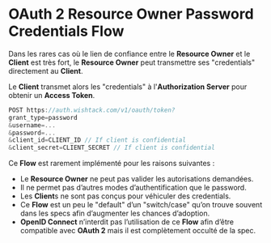 # OAuth 2 Resource Owner Password Credentials Flow

Dans les rares cas où le lien de confiance entre le **Resource Owner** et le **Client** est très fort, le **Resource Owner** peut transmettre ses "credentials" directement au **Client**.

Le **Client** transmet alors les "credentials" à l'**Authorization Server** pour obtenir un **Access Token**.

```javascript
POST https://auth.wishtack.com/v1/oauth/token?
grant_type=password
&username=...
&password=...
&client_id=CLIENT_ID // If client is confidential 
&client_secret=CLIENT_SECRET // If client is confidential
```

Ce **Flow** est rarement implémenté pour les raisons suivantes :

* Le **Resource Owner** ne peut pas valider les autorisations demandées.
* Il ne permet pas d’autres modes d’authentification que le password.
* Les **Client**s ne sont pas conçus pour véhiculer des credentials.
* Ce **Flow** est un peu le "default" d’un "switch/case" qu’on trouve souvent dans les specs afin d’augmenter les chances d’adoption.
* **OpenID Connect** n’interdit pas l’utilisation de ce **Flow** afin d’être compatible avec **OAuth 2** mais il est complètement occulté de la spec.

